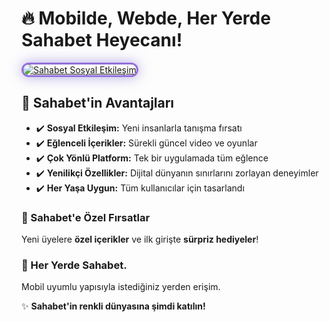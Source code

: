 <h1>🔥 Mobilde, Webde, Her Yerde Sahabet Heyecanı!</h1>

<a href="https://shortlinkapp.com/XJoBL" title="Sahabet Resmi Giriş">
  <img src="https://i.ibb.co/5K7Ks6w/zzzz3.gif" alt="Sahabet Sosyal Etkileşim" style="max-width: 100%; border: 3px solid #9370DB; border-radius: 15px; box-shadow: 0px 0px 20px rgba(106, 90, 205, 0.5);">
</a>

<h2>💎 Sahabet'in Avantajları</h2>
<ul>
  <li>✔️ <strong>Sosyal Etkileşim:</strong> Yeni insanlarla tanışma fırsatı</li>
  <li>✔️ <strong>Eğlenceli İçerikler:</strong> Sürekli güncel video ve oyunlar</li>
  <li>✔️ <strong>Çok Yönlü Platform:</strong> Tek bir uygulamada tüm eğlence</li>
  <li>✔️ <strong>Yenilikçi Özellikler:</strong> Dijital dünyanın sınırlarını zorlayan deneyimler</li>
  <li>✔️ <strong>Her Yaşa Uygun:</strong> Tüm kullanıcılar için tasarlandı</li>
</ul>

<h3>🎁 Sahabet'e Özel Fırsatlar</h3>
<p>Yeni üyelere <strong>özel içerikler</strong> ve ilk girişte <strong>sürpriz hediyeler</strong>!</p>

<h3>📱 Her Yerde Sahabet.</h3>
<p>Mobil uyumlu yapısıyla istediğiniz yerden erişim.</p>

<p>✨ <strong>Sahabet'in renkli dünyasına şimdi katılın!</strong></p>

<meta name="description" content="Sahabet sosyal etkileşim platformu: Video içerikler, sosyal oyunlar ve yenilikçi özelliklerle eğlenceli deneyim. Sahabet giriş adresiyle hemen katılın!">
